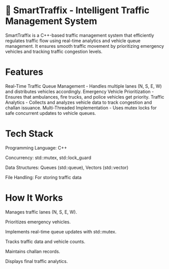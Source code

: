 # 🚦 SmartTraffix - Intelligent Traffic Management System
SmartTraffix is a C++-based traffic management system that efficiently regulates traffic flow using real-time analytics and vehicle queue management. It ensures smooth traffic movement by prioritizing emergency vehicles and tracking traffic congestion levels.

# Features
 Real-Time Traffic Queue Management - Handles multiple lanes (N, S, E, W) and distributes vehicles accordingly.
 Emergency Vehicle Prioritization - Ensures that ambulances, fire trucks, and police vehicles get priority.
 Traffic Analytics - Collects and analyzes vehicle data to track congestion and challan issuance.
 Multi-Threaded Implementation - Uses mutex locks for safe concurrent updates to vehicle queues.

# Tech Stack
Programming Language: C++

Concurrency: std::mutex, std::lock_guard

Data Structures: Queues (std::queue), Vectors (std::vector)

File Handling: For storing traffic data

# How It Works

Manages traffic lanes (N, S, E, W).

Prioritizes emergency vehicles.

Implements real-time queue updates with std::mutex.


Tracks traffic data and vehicle counts.

Maintains challan records.

Displays final traffic analytics.
